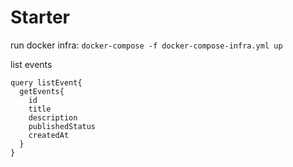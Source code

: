 # Starter

run docker infra: `docker-compose -f docker-compose-infra.yml up`







list events

```gql
query listEvent{
  getEvents{
    id
    title
    description
    publishedStatus
    createdAt
  }
}
```

